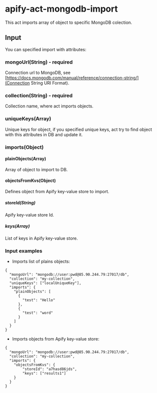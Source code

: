 # apify-act-mongodb-import
This act imports array of object to specific MongoDB colection.

## Input
You can specified import with attributes:

### mongoUrl(String) - **required**
Connection url to MongoDB, see [https://docs.mongodb.com/manual/reference/connection-string/](Connection String URI Format).

### collection(String) - **required**
Collection name, where act imports objects.

### uniqueKeys(Array)
Unique keys for object, if you specified unique keys, act try to find object with this attributes in DB and update it.

### imports(Object)

#### plainObjects(Array)
Array of object to import to DB.

#### objectsFromKvs(Object)
Defines object from Apify key-value store to import.

##### storeId(String)
Apify key-value store Id.

##### keys(Array)
List of keys in Apify key-value store.

### Input examples
- Imports list of plains objects:
```
{
  "mongoUrl": "mongodb://user:pwd@85.90.244.79:27017/db",
  "collection": "my-collection",
  "uniqueKeys": ["localUniqueKey"],
  "imports": {
    "plainObjects": [
      {
        "test": "Hello"
      },
      {
        "test": "word"
      }
    ]
  }
}
```

- Imports objects from Apify key-value store:
```
{
  "mongoUrl": "mongodb://user:pwd@85.90.244.79:27017/db",
  "collection": "my-collection",
  "imports": {
    "objectsFromKvs": {
        "storeId": "a7hasd86jds",
        "keys": ["results1"]
    }
  }
}
```